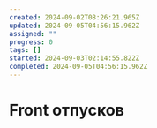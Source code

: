 ```yaml
---
created: 2024-09-02T08:26:21.965Z
updated: 2024-09-05T04:56:15.962Z
assigned: ""
progress: 0
tags: []
started: 2024-09-03T02:14:55.822Z
completed: 2024-09-05T04:56:15.962Z
---
```


# Front отпусков
